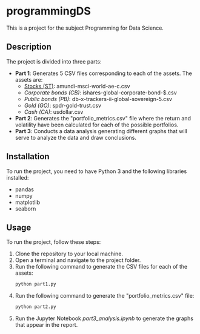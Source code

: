 # programmingDS

This is a project for the subject Programming for Data Science.

## Description

The project is divided into three parts:

- **Part 1**: Generates 5 CSV files corresponding to each of the assets. The assets are:
  - <u>Stocks (ST)</u>: amundi-msci-world-ae-c.csv
  - _Corporate bonds (CB)_: ishares-global-corporate-bond-$.csv
  - _Public bonds (PB)_: db-x-trackers-ii-global-sovereign-5.csv
  - _Gold (GO)_: spdr-gold-trust.csv
  - _Cash (CA)_: usdollar.csv
- **Part 2**: Generates the "portfolio_metrics.csv" file where the return and volatility have been calculated for each of the possible portfolios.
- **Part 3**: Conducts a data analysis generating different graphs that will serve to analyze the data and draw conclusions.

## Installation

To run the project, you need to have Python 3 and the following libraries installed:

- pandas
- numpy
- matplotlib
- seaborn

## Usage

To run the project, follow these steps:

1. Clone the repository to your local machine.
2. Open a terminal and navigate to the project folder.
3. Run the following command to generate the CSV files for each of the assets:
    ```bash
    python part1.py
    ```
4. Run the following command to generate the "portfolio_metrics.csv" file:
    ```bash
    python part2.py
    ```
5. Run the Jupyter Notebook _part3_analysis.ipynb_ to generate the graphs that appear in the report.


